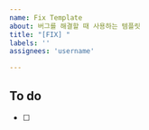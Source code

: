 ```yaml
---
name: Fix Template
about: 버그를 해결할 때 사용하는 템플릿
title: "[FIX] "
labels: ''
assignees: 'username'

---
```

## To do
- [ ]